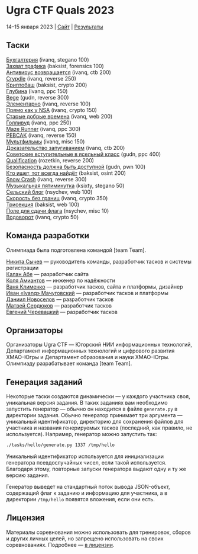 # Ugra CTF Quals 2023

14–15 января 2023 | [Сайт](https://2023.ugractf.ru) | [Результаты](SCOREBOARD.md)

## Таски

[Бухгалтерия](tasks/bookkeeping/) (ivanq, stegano 100)  
[Захват трафика](tasks/capture/) (baksist, forensics 100)  
[Антивирус возвращается](tasks/collateral/) (ivanq, ctb 200)  
[Crypdle](tasks/crypdle/) (ivanq, reverse 250)  
[Криптобаш](tasks/cryptoneliner/) (baksist, crypto 200)  
[Глубина](tasks/depth/) (ivanq, ppc 150)  
[Bege](tasks/ecipher/) (gudn, reverse 300)  
[Элементарно](tasks/elementary/) (ivanq, reverse 100)  
[Прямо как у NSA](tasks/espionage/) (ivanq, crypto 150)  
[Старые добрые времена](tasks/goodolddays/) (ivanq, web 200)  
[Голливуд](tasks/hollywood/) (ivanq, ppc 250)  
[Maze Runner](tasks/mazerunner/) (ivanq, ppc 300)  
[PEBCAK](tasks/pebcak/) (ivanq, reverse 150)  
[Мультфильмы](tasks/pity/) (ivanq, misc 150)  
[Доказательство запугиванием](tasks/proofbyintimidation/) (ivanq, ctb 200)  
[Советские вступительные в ясельный класс](tasks/qrec/) (gudn, ppc 400)  
[Qualification](tasks/qualification/) (rozetkin, reverse 200)  
[Безопасность должна быть доступной](tasks/safestr/) (gudn, pwn 100)  
[Кто ищет, тот всегда найдёт](tasks/seeker/) (baksist, osint 200)  
[Snow Crash](tasks/snowcrash/) (ivanq, reverse 300)  
[Музыкальная пятиминутка](tasks/takefive/) (ksixty, stegano 50)  
[Сельский блог](tasks/thevillage2/) (nsychev, web 100)  
[Скорость без границ](tasks/tortoise/) (ivanq, crypto 350)  
[Трисекция](tasks/trisection/) (baksist, web 100)  
[Поле для сдачи флага](tasks/warmup/) (nsychev, misc 10)  
[Водоворот](tasks/whirlpool/) (ivanq, crypto 50)  

## Команда разработки

Олимпиада была подготовлена командой [team Team].

[Никита Сычев](https://github.com/nsychev) — руководитель команды, разработчик тасков и системы регистрации  
[Калан Абе](https://github.com/enhydra) — разработчик сайта  
[Коля Амиантов](https://github.com/abbradar) — инженер по надёжности  
[Ваня Клименко](https://github.com/ksixty) — разработчик тасков, сайта и платформы, дизайнер  
[Иван «Ivanq» Мачуговский](https://github.com/imachug) — разработчик тасков и платформы  
[Даниил Новоселов](https://github.com/gudn) — разработчик тасков  
[Матвей Сердюков](https://github.com/baksist) — разработчик тасков  
[Евгений Черевацкий](https://github.com/rozetkinrobot) — разработчик тасков

## Организаторы

Организаторы Ugra CTF — Югорский НИИ информационных технологий, Департамент информационных технологий и цифрового развития ХМАО–Югры и Департамент образования и науки ХМАО–Югры. Олимпиаду разрабатывает команда [team Team].

## Генерация заданий

Некоторые таски создаются динамически — у каждого участника своя, уникальная версия задания. В таких заданиях вам необходимо запустить генератор — обычно он находится в файле `generate.py` в директории задания. Обычно генератор принимает три аргумента — уникальный идентификатор, директорию для сохранения файлов для участника и названия генерируемых тасков (последний, как правило, не используется). Например, генератор можно запустить так:

```bash
./tasks/hello/generate.py 1337 /tmp/hello
```

Уникальный идентификатор используется для инициализации генератора псевдослучайных чисел, если такой используется. Благодаря этому, повторные запуски генератора выдают одну и ту же версию задания.

Генератор выведет на стандартный поток вывода JSON-объект, содержащий флаг к заданию и информацию для участника, а в директории `/tmp/hello` появятся вложения, если они есть.

## Лицензия

Материалы соревнования можно использовать для тренировок, сборов и других личных целей, но запрещено использовать на своих соревнованиях. Подробнее — [в лицензии](LICENSE).
